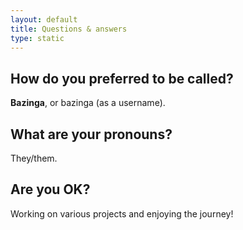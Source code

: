 ```yaml
---
layout: default
title: Questions & answers
type: static
---
```



## How do you preferred to be called?

**Bazinga**, or bazinga (as a username).

## What are your pronouns?

They/them.

## Are you OK?

Working on various projects and enjoying the journey!

